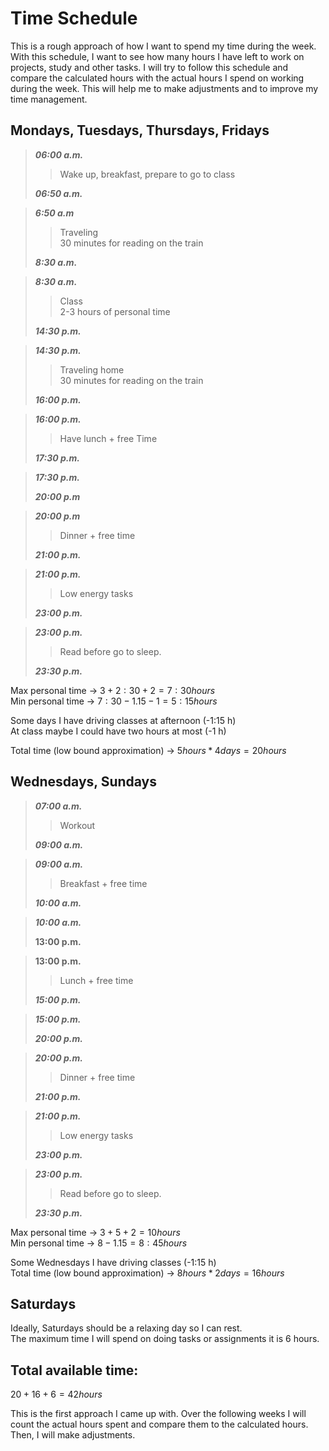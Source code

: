 # Time Schedule

This is a rough approach of how I want to spend my time during the week. With this schedule, I want to see how many hours I have left to work on projects, study and other tasks. I will try to follow this schedule and compare the calculated hours with the actual hours I spend on working during the week. This will help me to make adjustments and to improve my time management.

## Mondays, Tuesdays, Thursdays, Fridays

> ***06:00 a.m.***
>> Wake up, breakfast, prepare to go to class
>>   
> ***06:50 a.m.***

> ***6:50 a.m***
>> Traveling   
>> 30 minutes for reading on the train
>>
> ***8:30 a.m.***

> ***8:30 a.m.***
>> Class   
>> 2-3 hours of personal time   
>>
> ***14:30 p.m.***

> ***14:30 p.m.***
>> Traveling home  
>> 30 minutes for reading on the train
>> 
> ***16:00 p.m.***

> ***16:00 p.m.***
>> Have lunch + free Time
>>
> ***17:30 p.m.***

> ***17:30 p.m.***
>> 
>> 
> ***20:00 p.m***

> ***20:00 p.m***
>> Dinner + free time
>>
> ***21:00 p.m.***

> ***21:00 p.m.***
>> Low energy tasks
>>
> ***23:00 p.m.***

> ***23:00 p.m.***
>> Read before go to sleep.
>>
> ***23:30 p.m.***

Max personal time -> $3+2:30+2 = 7:30 hours$  
Min personal time -> $7:30 - 1.15 - 1 = 5:15 hours$

Some days I have driving classes at afternoon (-1:15 h)   
At class maybe I could have two hours at most (-1 h)

Total time (low bound approximation) -> $5 hours * 4 days = 20 hours$

## Wednesdays, Sundays

> ***07:00 a.m.***
>> Workout
>>
> ***09:00 a.m.***

> ***09:00 a.m.***
>> Breakfast + free time
>>
> ***10:00 a.m.***

> ***10:00 a.m.***
>> 
> **13:00 p.m.**

> **13:00 p.m.**
>> Lunch + free time
>>
> ***15:00 p.m.***

> ***15:00 p.m.***
>>
> ***20:00 p.m.***

> ***20:00 p.m.***
>> Dinner + free time
>>
> ***21:00 p.m.***

> ***21:00 p.m.***
>>  Low energy tasks
>>
> ***23:00 p.m.***

> ***23:00 p.m.***
>> Read before go to sleep.
>> 
> ***23:30 p.m.***

Max personal time -> $3+5+2 = 10 hours$  
Min personal time -> $8 - 1.15= 8:45 hours$

Some Wednesdays I have driving classes (-1:15 h)   
Total time (low bound approximation) -> $8 hours * 2 days = 16 hours$

## Saturdays

Ideally, Saturdays should be a relaxing day so I can rest.  
The maximum time I will spend on doing tasks or assignments it is 6 hours.

## Total available time:
$20 + 16 + 6 = 42 hours$

This is the first approach I came up with. Over the following weeks I will count the actual hours spent and compare them to the calculated hours. Then, I will make adjustments.